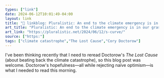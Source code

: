 ```yaml
---
types: ["link"]
date: 2024-06-12T10:01:49-04:00
layout: link
title: "🔗 linkblog: Pluralistic: An end to the climate emergency is in our grasp (12 Jun 2024) – Pluralistic: Daily links from Cory Doctorow'"
art_title: "Pluralistic: An end to the climate emergency is in our grasp (12 Jun 2024) – Pluralistic: Daily links from Cory Doctorow"
art_link: "https://pluralistic.net/2024/06/12/s-curve/"
source: ["https:"]
tags: ["climate catastrophe","The Lost Cause","Cory Doctorow"]
---
```

I've been thinking recently that I need to reread Doctorow's *The Lost Cause* (about beating back the climate catastrophe), so this blog post was welcome. Doctorow's hopefulness—all while rejecting naïve optimism—is what I needed to read this morning.
